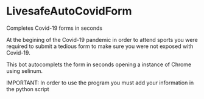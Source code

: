 # LivesafeAutoCovidForm
 Completes Covid-19 forms in seconds

At the begining of the Covid-19 pandemic in order to attend sports you were required to submit a tedious form to make sure you were not exposed with Covid-19. 

This bot autocomplets the form in seconds opening a instance of Chrome using selinum.


IMPORTANT: In order to use the program you must add your information in the python script
